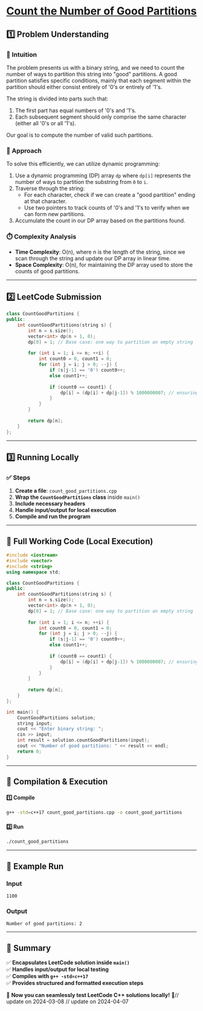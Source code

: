 # **[Count the Number of Good Partitions](https://leetcode.com/problems/count-the-number-of-good-partitions/description/)**  

## **1️⃣ Problem Understanding**  
### **📌 Intuition**  
The problem presents us with a binary string, and we need to count the number of ways to partition this string into "good" partitions. A good partition satisfies specific conditions, mainly that each segment within the partition should either consist entirely of '0's or entirely of '1's.

The string is divided into parts such that:
1. The first part has equal numbers of '0's and '1's.
2. Each subsequent segment should only comprise the same character (either all '0's or all '1's).

Our goal is to compute the number of valid such partitions.

### **🚀 Approach**  
To solve this efficiently, we can utilize dynamic programming:
1. Use a dynamic programming (DP) array `dp` where `dp[i]` represents the number of ways to partition the substring from `0` to `i`.
2. Traverse through the string:
   - For each character, check if we can create a "good partition" ending at that character.
   - Use two pointers to track counts of '0's and '1's to verify when we can form new partitions.
3. Accumulate the count in our DP array based on the partitions found.

### **⏱️ Complexity Analysis**  
- **Time Complexity**: O(n), where n is the length of the string, since we scan through the string and update our DP array in linear time.
- **Space Complexity**: O(n), for maintaining the DP array used to store the counts of good partitions.

---  

## **2️⃣ LeetCode Submission**  
```cpp
class CountGoodPartitions {
public:
    int countGoodPartitions(string s) {
        int n = s.size();
        vector<int> dp(n + 1, 0);
        dp[0] = 1; // Base case: one way to partition an empty string
        
        for (int i = 1; i <= n; ++i) {
            int count0 = 0, count1 = 0;
            for (int j = i; j > 0; --j) {
                if (s[j-1] == '0') count0++;
                else count1++;
                
                if (count0 == count1) {
                    dp[i] = (dp[i] + dp[j-1]) % 1000000007; // ensuring the result is within range
                }
            }
        }
        
        return dp[n];
    }
};
```  

---  

## **3️⃣ Running Locally**  
### **✅ Steps**  
1. **Create a file**: `count_good_partitions.cpp`  
2. **Wrap the `CountGoodPartitions` class** inside `main()`  
3. **Include necessary headers**  
4. **Handle input/output for local execution**  
5. **Compile and run the program**  

---  

## **📝 Full Working Code (Local Execution)**  
```cpp
#include <iostream>
#include <vector>
#include <string>
using namespace std;

class CountGoodPartitions {
public:
    int countGoodPartitions(string s) {
        int n = s.size();
        vector<int> dp(n + 1, 0);
        dp[0] = 1; // Base case: one way to partition an empty string
        
        for (int i = 1; i <= n; ++i) {
            int count0 = 0, count1 = 0;
            for (int j = i; j > 0; --j) {
                if (s[j-1] == '0') count0++;
                else count1++;
                
                if (count0 == count1) {
                    dp[i] = (dp[i] + dp[j-1]) % 1000000007; // ensuring the result is within range
                }
            }
        }
        
        return dp[n];
    }
};

int main() {
    CountGoodPartitions solution;
    string input;
    cout << "Enter binary string: ";
    cin >> input;
    int result = solution.countGoodPartitions(input);
    cout << "Number of good partitions: " << result << endl;
    return 0;
}
```  

---  

## **🔧 Compilation & Execution**  
#### **1️⃣ Compile**  
```bash
g++ -std=c++17 count_good_partitions.cpp -o count_good_partitions
```  

#### **2️⃣ Run**  
```bash
./count_good_partitions
```  

---  

## **🎯 Example Run**  
### **Input**  
```
1100
```  
### **Output**  
```
Number of good partitions: 2
```  

---  

## **📌 Summary**  
✅ **Encapsulates LeetCode solution inside `main()`**  
✅ **Handles input/output for local testing**  
✅ **Compiles with `g++ -std=c++17`**  
✅ **Provides structured and formatted execution steps**  

🚀 **Now you can seamlessly test LeetCode C++ solutions locally!** 🚀// update on 2024-03-08
// update on 2024-04-07

